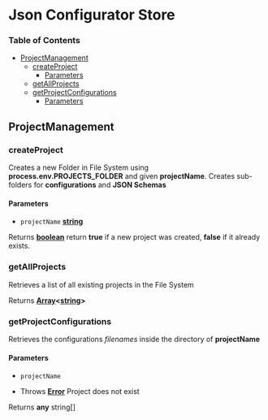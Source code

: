 # Json Configurator Store

<!-- Generated by documentation.js. Update this documentation by updating the source code. -->

### Table of Contents

-   [ProjectManagement](#projectmanagement)
    -   [createProject](#createproject)
        -   [Parameters](#parameters)
    -   [getAllProjects](#getallprojects)
    -   [getProjectConfigurations](#getprojectconfigurations)
        -   [Parameters](#parameters-1)

## ProjectManagement

### createProject

Creates a new Folder in File System using **process.env.PROJECTS_FOLDER** and given
**projectName**. Creates sub-folders for **configurations** and **JSON Schemas**

#### Parameters

-   `projectName` **[string](https://developer.mozilla.org/docs/Web/JavaScript/Reference/Global_Objects/String)** 

Returns **[boolean](https://developer.mozilla.org/docs/Web/JavaScript/Reference/Global_Objects/Boolean)** return **true** if a new project was created, **false** if it already exists.

### getAllProjects

Retrieves a list of all existing projects in the File System

Returns **[Array](https://developer.mozilla.org/docs/Web/JavaScript/Reference/Global_Objects/Array)&lt;[string](https://developer.mozilla.org/docs/Web/JavaScript/Reference/Global_Objects/String)>** 

### getProjectConfigurations

Retrieves the configurations _filenames_ inside the directory of **projectName**

#### Parameters

-   `projectName`  


-   Throws **[Error](https://developer.mozilla.org/docs/Web/JavaScript/Reference/Global_Objects/Error)** Project does not exist

Returns **any** string\[]
